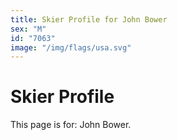 ```yaml
---
title: Skier Profile for John Bower
sex: "M"
id: "7063"
image: "/img/flags/usa.svg" 
---
```


# Skier Profile

This page is for: John Bower.
    